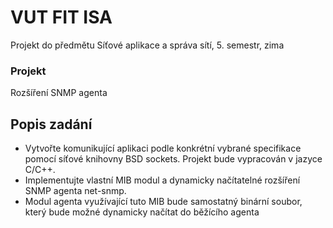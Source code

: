 # VUT FIT ISA

Projekt do předmětu Síťové aplikace a správa sítí, 5. semestr, zima

### Projekt  
Rozšíření SNMP agenta
	
## Popis zadání
* Vytvořte komunikující aplikaci podle konkrétní vybrané specifikace pomocí síťové knihovny BSD sockets. Projekt bude vypracován v jazyce C/C++.
* Implementujte vlastní MIB modul a dynamicky načítatelné rozšíření SNMP agenta net-snmp.
* Modul agenta využívající tuto MIB bude samostatný binární soubor, který bude možné dynamicky načítat do běžícího agenta
